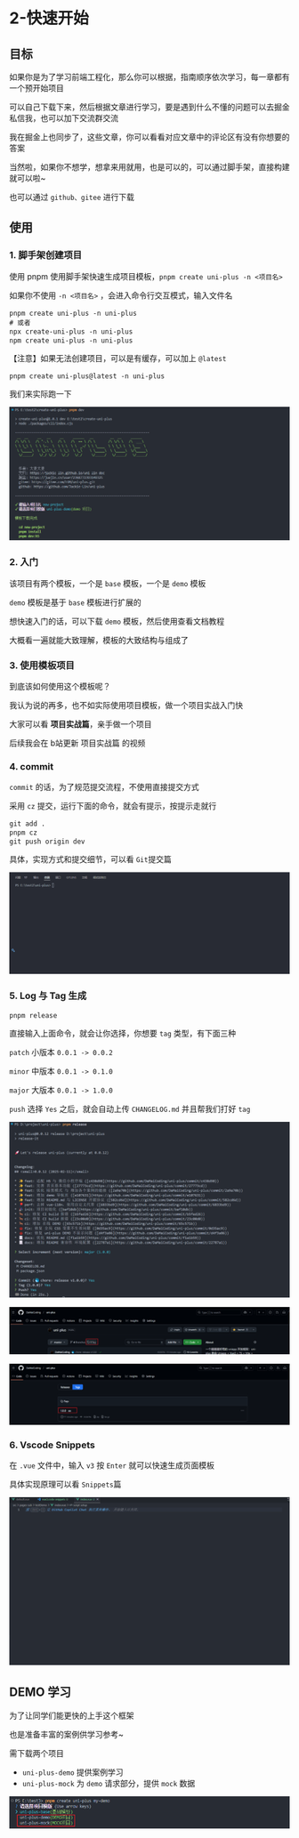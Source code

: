 # 2-快速开始

## 目标

如果你是为了学习前端工程化，那么你可以根据，指南顺序依次学习，每一章都有一个预开始项目

可以自己下载下来，然后根据文章进行学习，要是遇到什么不懂的问题可以去掘金私信我，也可以加下交流群交流

我在掘金上也同步了，这些文章，你可以看看对应文章中的评论区有没有你想要的答案

当然啦，如果你不想学，想拿来用就用，也是可以的，可以通过脚手架，直接构建就可以啦~

也可以通过 `github、gitee` 进行下载

## 使用

### 1. 脚手架创建项目

使用 pnpm 使用脚手架快速生成项目模板，`pnpm create uni-plus -n <项目名>`

如果你不使用 `-n <项目名>` ，会进入命令行交互模式，输入文件名

```shell
pnpm create uni-plus -n uni-plus
# 或者
npx create-uni-plus -n uni-plus
npm create uni-plus -n uni-plus
```

【注意】如果无法创建项目，可以是有缓存，可以加上 `@latest`

```shell
pnpm create uni-plus@latest -n uni-plus
```

我们来实际跑一下

![image-20250126110944431](./assets/2-快速开始/image-20250126110944431.png) 

### 2. 入门

该项目有两个模板，一个是 `base` 模板，一个是 `demo` 模板

`demo` 模板是基于 `base` 模板进行扩展的

想快速入门的话，可以下载 `demo` 模板，然后使用查看文档教程

大概看一遍就能大致理解，模板的大致结构与组成了

### 3. 使用模板项目

到底该如何使用这个模板呢？

我认为说的再多，也不如实际使用项目模板，做一个项目实战入门快

大家可以看 **项目实战篇**，亲手做一个项目

后续我会在 b站更新 项目实战篇 的视频

### 4. commit

`commit` 的话，为了规范提交流程，不使用直接提交方式

采用 `cz` 提交，运行下面的命令，就会有提示，按提示走就行

```shell
git add .
pnpm cz
git push origin dev
```

具体，实现方式和提交细节，可以看 `Git`提交篇

![动画](./assets/2-快速开始/动画-1737862251986-23.gif)

### 5. Log 与 Tag 生成

```shell
pnpm release
```

直接输入上面命令，就会让你选择，你想要 `tag` 类型，有下面三种

`patch` 小版本 `0.0.1 -> 0.0.2`

`minor` 中版本 `0.0.1 -> 0.1.0`

`major` 大版本 `0.0.1 -> 1.0.0`

`push` 选择 `Yes` 之后，就会自动上传 `CHANGELOG.md` 并且帮我们打好 `tag`

![image-20250211213617817](./assets/2-快速开始/image-20250211213617817.png)

![image-20250211214051013](./assets/2-快速开始/image-20250211214051013.png)

![image-20250211214105581](./assets/2-快速开始/image-20250211214105581.png)

### 6. Vscode Snippets

在 `.vue` 文件中，输入 `v3` 按 `Enter` 就可以快速生成页面模板

具体实现原理可以看 `Snippets`篇

![动画](./assets/2-快速开始/动画.gif)

## DEMO 学习

为了让同学们能更快的上手这个框架

也是准备丰富的案例供学习参考~

需下载两个项目

- `uni-plus-demo` 提供案例学习
- `uni-plus-mock` 为 `demo` 请求部分，提供 `mock` 数据

![image-20250212142312683](./assets/2-快速开始/image-20250212142312683.png)  

